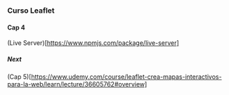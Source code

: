 ### Curso Leaflet

#### Cap 4

(Live Server)[https://www.npmjs.com/package/live-server]

##### Next
(Cap 5)[https://www.udemy.com/course/leaflet-crea-mapas-interactivos-para-la-web/learn/lecture/36605762#overview]
